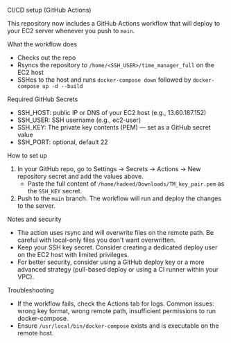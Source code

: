 CI/CD setup (GitHub Actions)

This repository now includes a GitHub Actions workflow that will deploy to your EC2 server whenever you push to `main`.

What the workflow does
- Checks out the repo
- Rsyncs the repository to `/home/<SSH_USER>/time_manager_full` on the EC2 host
- SSHes to the host and runs `docker-compose down` followed by `docker-compose up -d --build`

Required GitHub Secrets
- SSH_HOST: public IP or DNS of your EC2 host (e.g., 13.60.187.152)
- SSH_USER: SSH username (e.g., ec2-user)
- SSH_KEY: The private key contents (PEM) — set as a GitHub secret value
- SSH_PORT: optional, default 22

How to set up
1) In your GitHub repo, go to Settings -> Secrets -> Actions -> New repository secret and add the values above.
   - Paste the full content of `/home/hadeed/Downloads/TM_key_pair.pem` as the `SSH_KEY` secret.
2) Push to the `main` branch. The workflow will run and deploy the changes to the server.

Notes and security
- The action uses rsync and will overwrite files on the remote path. Be careful with local-only files you don't want overwritten.
- Keep your SSH key secret. Consider creating a dedicated deploy user on the EC2 host with limited privileges.
- For better security, consider using a GitHub deploy key or a more advanced strategy (pull-based deploy or using a CI runner within your VPC).

Troubleshooting
- If the workflow fails, check the Actions tab for logs. Common issues: wrong key format, wrong remote path, insufficient permissions to run docker-compose.
- Ensure `/usr/local/bin/docker-compose` exists and is executable on the remote host.

